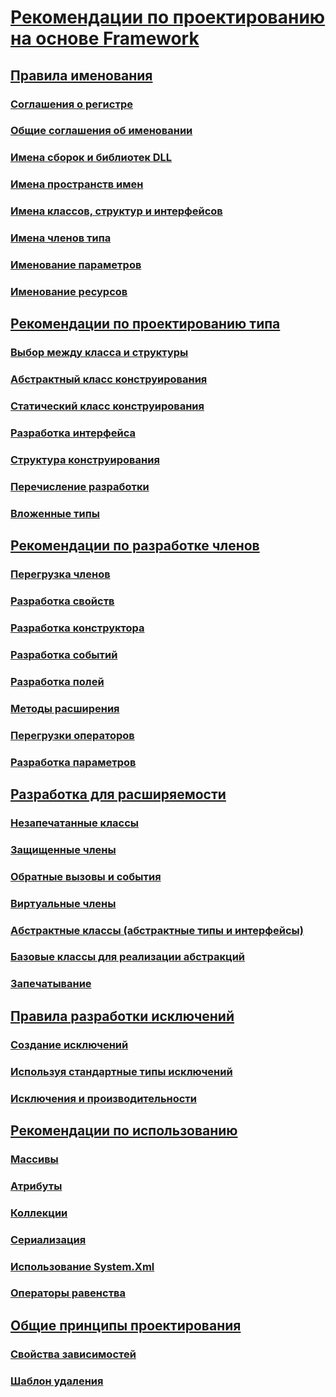 # [Рекомендации по проектированию на основе Framework](index.md)
## [Правила именования](naming-guidelines.md)
### [Соглашения о регистре](capitalization-conventions.md)
### [Общие соглашения об именовании](general-naming-conventions.md)
### [Имена сборок и библиотек DLL](names-of-assemblies-and-dlls.md)
### [Имена пространств имен](names-of-namespaces.md)
### [Имена классов, структур и интерфейсов](names-of-classes-structs-and-interfaces.md)
### [Имена членов типа](names-of-type-members.md)
### [Именование параметров](naming-parameters.md)
### [Именование ресурсов](naming-resources.md)
## [Рекомендации по проектированию типа](type.md)
### [Выбор между класса и структуры](choosing-between-class-and-struct.md)
### [Абстрактный класс конструирования](abstract-class.md)
### [Статический класс конструирования](static-class.md)
### [Разработка интерфейса](interface.md)
### [Структура конструирования](struct.md)
### [Перечисление разработки](enum.md)
### [Вложенные типы](nested-types.md)
## [Рекомендации по разработке членов](member.md)
### [Перегрузка членов](member-overloading.md)
### [Разработка свойств](property.md)
### [Разработка конструктора](constructor.md)
### [Разработка событий](event.md)
### [Разработка полей](field.md)
### [Методы расширения](extension-methods.md)
### [Перегрузки операторов](operator-overloads.md)
### [Разработка параметров](parameter-design.md)
## [Разработка для расширяемости](designing-for-extensibility.md)
### [Незапечатанные классы](unsealed-classes.md)
### [Защищенные члены](protected-members.md)
### [Обратные вызовы и события](events-and-callbacks.md)
### [Виртуальные члены](virtual-members.md)
### [Абстрактные классы (абстрактные типы и интерфейсы)](abstractions-abstract-types-and-interfaces.md)
### [Базовые классы для реализации абстракций](base-classes-for-implementing-abstractions.md)
### [Запечатывание](sealing.md)
## [Правила разработки исключений](exceptions.md)
### [Создание исключений](exception-throwing.md)
### [Используя стандартные типы исключений](using-standard-exception-types.md)
### [Исключения и производительности](exceptions-and-performance.md)
## [Рекомендации по использованию](usage-guidelines.md)
### [Массивы](arrays.md)
### [Атрибуты](attributes.md)
### [Коллекции](guidelines-for-collections.md)
### [Сериализация](serialization.md)
### [Использование System.Xml](system-xml-usage.md)
### [Операторы равенства](equality-operators.md)
## [Общие принципы проектирования](common-design-patterns.md)
### [Свойства зависимостей](dependency-properties.md)
### [Шаблон удаления](dispose-pattern.md)

